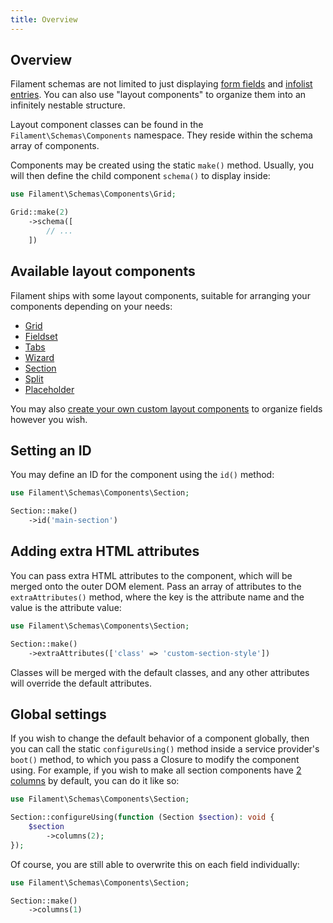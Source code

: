 ```yaml
---
title: Overview
---
```

## Overview

Filament schemas are not limited to just displaying [form fields](../../forms/fields) and [infolist entries](../../infolists/entries). You can also use "layout components" to organize them into an infinitely nestable structure.

Layout component classes can be found in the `Filament\Schemas\Components` namespace. They reside within the schema array of components.

Components may be created using the static `make()` method. Usually, you will then define the child component `schema()` to display inside:

```php
use Filament\Schemas\Components\Grid;

Grid::make(2)
    ->schema([
        // ...
    ])
```

## Available layout components

Filament ships with some layout components, suitable for arranging your components depending on your needs:

- [Grid](grid)
- [Fieldset](fieldset)
- [Tabs](tabs)
- [Wizard](wizard)
- [Section](section)
- [Split](split)
- [Placeholder](placeholder)

You may also [create your own custom layout components](custom) to organize fields however you wish.

## Setting an ID

You may define an ID for the component using the `id()` method:

```php
use Filament\Schemas\Components\Section;

Section::make()
    ->id('main-section')
```

## Adding extra HTML attributes

You can pass extra HTML attributes to the component, which will be merged onto the outer DOM element. Pass an array of attributes to the `extraAttributes()` method, where the key is the attribute name and the value is the attribute value:

```php
use Filament\Schemas\Components\Section;

Section::make()
    ->extraAttributes(['class' => 'custom-section-style'])
```

Classes will be merged with the default classes, and any other attributes will override the default attributes.

## Global settings

If you wish to change the default behavior of a component globally, then you can call the static `configureUsing()` method inside a service provider's `boot()` method, to which you pass a Closure to modify the component using. For example, if you wish to make all section components have [2 columns](grid) by default, you can do it like so:

```php
use Filament\Schemas\Components\Section;

Section::configureUsing(function (Section $section): void {
    $section
        ->columns(2);
});
```

Of course, you are still able to overwrite this on each field individually:

```php
use Filament\Schemas\Components\Section;

Section::make()
    ->columns(1)
```
